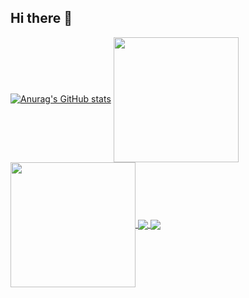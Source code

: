 ## Hi there 👋
[![Anurag's GitHub stats](https://github-readme-stats.vercel.app/api?username=anuraghazra)](https://github.com/anuraghazra/github-readme-stats)
<a href="https://github.com/vyinie/github-readme-stats">
  <img height=200 align="center" src="https://github-readme-stats.vercel.app/api?username=vyinie&show_icons=true&theme=github_dark_dimmed " />
</a>
<a href="https://github.com/vyinie/convoychat">
  <img height=200 align="center" src="https://github-readme-stats.vercel.app/api/top-langs?username=vyinie&layout=compact&langs_count=8&card_width=320" />
</a>
<a href="https://github.com/vyinie/github-readme-stats">
  <img align="center" src="https://github-readme-stats.vercel.app/api/pin/?username=vyinie&repo=github-readme-stats&theme=github_dark_dimmed" />
</a>
<a href="https://github.com/vyinie/convoychat">
  <img align="center" src="https://github-readme-stats.vercel.app/api/pin/?username=vyinie&repo=convoychat" />
</a>
